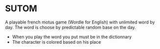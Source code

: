 # SUTOM

A playable french motus game (Wordle for English) with unlimited word by day. The word is choose by predictable random base on the day.
* When you play the word you put must be in the dictionnary
* The character is colored based on his place
